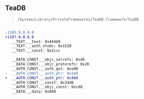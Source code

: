 ## TeaDB

> `/System/Library/PrivateFrameworks/TeaDB.framework/TeaDB`

```diff

-1105.0.0.0.0
+1107.0.0.0.0
   __TEXT.__text: 0x444b0
   __TEXT.__auth_stubs: 0x1520
   __TEXT.__const: 0x2ccc

   __DATA_CONST.__objc_selrefs: 0x40
   __DATA_CONST.__objc_protorefs: 0x20
   __AUTH_CONST.__auth_got: 0xa90
-  __AUTH_CONST.__auth_ptr: 0x448
+  __AUTH_CONST.__auth_ptr: 0x460
   __AUTH_CONST.__const: 0x34d0
   __AUTH_CONST.__objc_const: 0xcd8
   __DATA.__data: 0x898

```
